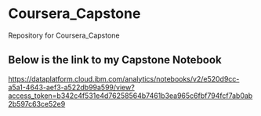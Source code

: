 # Coursera_Capstone
Repository for Coursera_Capstone

## Below is the link to my Capstone Notebook 
https://dataplatform.cloud.ibm.com/analytics/notebooks/v2/e520d9cc-a5a1-4643-aef3-a522db99a599/view?access_token=b342c4f531e4d76258564b7461b3ea965c6fbf794fcf7ab0ab2b597c63ce52e9
